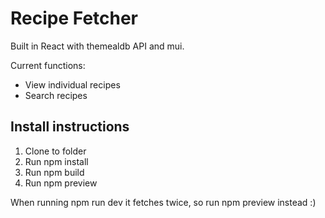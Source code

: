 <h1>Recipe Fetcher</h1>

<p>Built in React with themealdb API and mui.</p>

Current functions:
<ul>
  <li>View individual recipes</li>
    <li>Search recipes</li>
</ul>

<h2>Install instructions</h2>
<ol>
  <li>Clone to folder</li>
    <li>Run npm install</li>
      <li>Run npm build</li>
      <li>Run npm preview</li>
</ol>

<p>When running npm run dev it fetches twice, so run npm preview instead :)</p>
